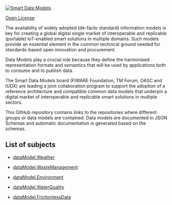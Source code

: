 [![Smart Data Models](https://smartdatamodels.org/wp-content/uploads/2022/01/SmartDataModels_logo.png "Logo")](https://smartdatamodels.org)
[Open License](https://github.com/smart-data-models//SmartEnvironment/blob/master//LICENSE.md)

The availability of widely adopted (de-facto standard) information models is key for creating a global digital single market of interoperable and replicable (portable) IoT-enabled smart solutions in multiple domains. Such models provide an essential element in the common technical ground needed for standards-based open innovation and procurement.

Data Models play a crucial role because they define the harmonised representation formats and semantics that will be used by applications both to consume and to publish data.

The Smart Data Models board (FIWARE Foundation, TM Forum, OASC and IUDX) are leading a joint collaboration program to support the adoption of a reference architecture and compatible common data models that underpin a digital market of interoperable and replicable smart solutions in multiple sectors.

This GitHub repository contains links to the repositories where different groups or data models are contained. Data models are documented in JSON Schemas and automatic documentation is generated based on the schemas. 

## List of subjects

* [dataModel.Weather](https://github.com/smart-data-models/dataModel.Weather)
* [dataModel.WasteManagement](https://github.com/smart-data-models/dataModel.WasteManagement)
* [dataModel.Environment](https://github.com/smart-data-models/dataModel.Environment)
* [dataModel.WaterQuality](https://github.com/smart-data-models/dataModel.WaterQuality)
* [dataModel.FrictionlessData](https://github.com/smart-data-models/dataModel.FrictionlessData)
